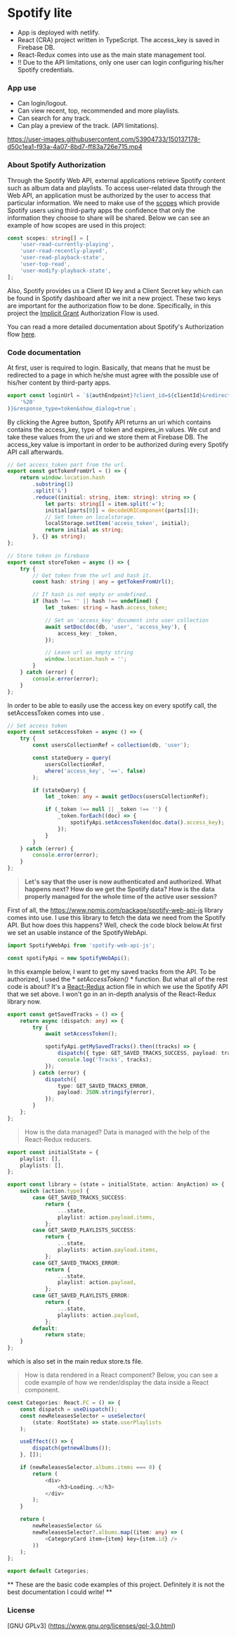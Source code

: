 # Spotify lite

- App is deployed with netlify.
- React (CRA) project written in TypeScript. The access_key is saved in Firebase DB. 
- React-Redux comes into use as the main state management tool.
- !! Due to the API limitations, only one user can login configuring his/her Spotify credentials.

### App use

- Can login/logout.
- Can view recent, top, recommended and more playlists.
- Can search for any track.
- Can play a preview of the track. (API limitations). 

https://user-images.githubusercontent.com/53904733/150137178-d50c1ea1-f93a-4a07-8bd7-ff83a726e715.mp4

### About Spotify Authorization

Through the Spotify Web API, external applications retrieve Spotify content such as album data and playlists. To access user-related data through the Web API, an application must be authorized by the user to access that particular information. We need to make use of the [scopes](https://developer.spotify.com/documentation/general/guides/authorization/scopes/) which provide Spotify users using third-party apps the confidence that only the information they choose to share will be shared. Below we can see an example of how scopes are used in this project:

``` typescript
const scopes: string[] = [
	'user-read-currently-playing',
	'user-read-recently-played',
	'user-read-playback-state',
	'user-top-read',
	'user-modify-playback-state',
];
```
Also, Spotify provides us a Client ID key and a Client Secret key which can be found in Spotify dashboard after we init a new project. These two keys are important for the authorization flow to be done. Specifically, in this project the [Implicit Grant](https://datatracker.ietf.org/doc/html/rfc6749#section-4.2) Authorization Flow is used. 

You can read a more detailed documentation about Spotify's Authorization flow [here](https://developer.spotify.com/documentation/general/guides/authorization/client-credentials/).

### Code documentation

At first, user is required to login. Basically, that means that he must be redirected to a page in which he/she must agree with the possible use of his/her content by third-party apps. 
``` typescript 
export const loginUrl = `${authEndpoint}?client_id=${clientId}&redirect_uri=${redirectUri}&scope=${scopes.join(
	'%20'
)}&response_type=token&show_dialog=true`;
```
By clicking the Agree button, Spotify API returns an uri which contains contains the access_key, type of token and expires_in values. We cut and take these values from the uri and we store them at Firebase DB. The access_key value is important in order to be authorized during every Spotify API call afterwards.

```typescript
// Get access_token part from the url.
export const getTokenFromUrl = () => {
	return window.location.hash
		.substring(1)
		.split('&')
		.reduce((initial: string, item: string): string => {
			let parts: string[] = item.split('=');
			initial[parts[0]] = decodeURIComponent(parts[1]);
			// Set token on localstorage.
			localStorage.setItem('access_token', initial);
			return initial as string;
		}, {} as string);
};
```

```typescript
// Store token in firebase
export const storeToken = async () => {
	try {
		// Get token from the url and hash it.
		const hash: string | any = getTokenFromUrl();

		// If hash is not empty or undefined..
		if (hash !== '' || hash !== undefined) {
			let _token: string = hash.access_token;

			// Set an 'access_key' document into user collection
			await setDoc(doc(db, 'user', 'access_key'), {
				access_key: _token,
			});

			// Leave url as empty string
			window.location.hash = '';
		}
	} catch (error) {
		console.error(error);
	}
};
```
In order to be able to easily use the access key on every spotify call, the setAccessToken comes into use .
```typescript
// Set access token
export const setAccessToken = async () => {
	try {
		const usersCollectionRef = collection(db, 'user');

		const stateQuery = query(
			usersCollectionRef,
			where('access_key', '==', false)
		);

		if (stateQuery) {
			let _token: any = await getDocs(usersCollectionRef);

			if (_token !== null || _token !== '') {
				_token.forEach((doc) => {
					spotifyApi.setAccessToken(doc.data().access_key);
				});
			}
		}
	} catch (error) {
		console.error(error);
	}
};
```

 > **Let's say that the user is now authenticated and authorized. What happens next? How do we get the Spotify data? How is the data properly managed for the whole time of the active user session?**

First of all, the https://www.npmjs.com/package/spotify-web-api-js library comes into use. I use this library to fetch the data we need from the Spotify API. But how does this happens? Well, check the code block below.At first we set an usable instance of the SpotifyWebApi.

```typescript
import SpotifyWebApi from 'spotify-web-api-js';

const spotifyApi = new SpotifyWebApi();
```

 In this example below, I want to get my saved tracks from the API. To be authorized, I used the * *setAccessToken()* * function. But what all of the rest code is about? It's a [React-Redux](https://react-redux.js.org/) action file in which we use the Spotify API that we set above. I won't go in an in-depth analysis of the React-Redux library now.

```typescript
export const getSavedTracks = () => {
	return async (dispatch: any) => {
		try {
			await setAccessToken();

			spotifyApi.getMySavedTracks().then((tracks) => {
				dispatch({ type: GET_SAVED_TRACKS_SUCCESS, payload: tracks });
				console.log('Tracks', tracks);
			});
		} catch (error) {
			dispatch({
				type: GET_SAVED_TRACKS_ERROR,
				payload: JSON.stringify(error),
			});
		}
	};
};
```

> How is the data managed?
Data is managed with the help of the React-Redux reducers.

```typescript
export const initialState = {
	playlist: [],
	playlists: [],
};

export const library = (state = initialState, action: AnyAction) => {
	switch (action.type) {
		case GET_SAVED_TRACKS_SUCCESS:
			return {
				...state,
				playlist: action.payload.items,
			};
		case GET_SAVED_PLAYLISTS_SUCCESS:
			return {
				...state,
				playlists: action.payload.items,
			};
		case GET_SAVED_TRACKS_ERROR:
			return {
				...state,
				playlist: action.payload,
			};
		case GET_SAVED_PLAYLISTS_ERROR:
			return {
				...state,
				playlists: action.payload,
			};
		default:
			return state;
	}
};
```
which is also set in the main redux store.ts file.

>How is data rendered in a React component?
Below, you can see a code example of how we render/display the data inside a React component.

```typescript
const Categories: React.FC = () => {
	const dispatch = useDispatch();
	const newReleasesSelector = useSelector(
		(state: RootState) => state.userPlaylists
	);

	useEffect(() => {
		dispatch(getnewAlbums());
	}, []);

	if (newReleasesSelector.albums.items === 0) {
		return (
			<div>
				<h3>Loading..</h3>
			</div>
		);
	}

	return (
		newReleasesSelector &&
		newReleasesSelector?.albums.map((item: any) => (
			<CategoryCard item={item} key={item.id} />
		))
	);
};

export default Categories;
```

** These are the basic code examples of this project. Definitely it is not the best documentation I could write! **

### License
[GNU GPLv3] (https://www.gnu.org/licenses/gpl-3.0.html)







